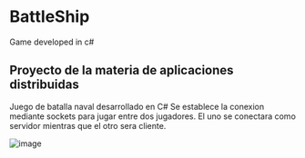 # BattleShip
Game developed in c#
## Proyecto de la materia de aplicaciones distribuidas

Juego de batalla naval desarrollado en C#
Se establece la conexion mediante sockets para jugar entre dos jugadores.
El uno se conectara como servidor mientras que el otro sera cliente.

![image](https://user-images.githubusercontent.com/29106855/34533508-842bec42-f088-11e7-897a-080fff1f6733.png)


